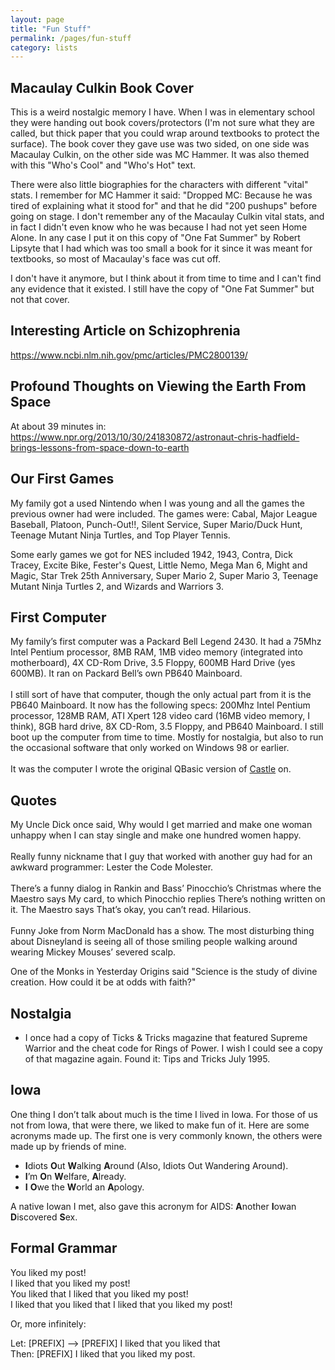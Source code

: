 ```yaml
---
layout: page
title: "Fun Stuff"
permalink: /pages/fun-stuff
category: lists
---
```

<!-- wp:heading -->
<h2 class="wp-block-heading">Macaulay Culkin Book Cover</h2>
<!-- /wp:heading -->

<!-- wp:paragraph -->
<p>This is a weird nostalgic memory I have. When I was in elementary school they were handing out book covers/protectors (I'm not sure what they are called, but thick paper that you could wrap around textbooks to protect the surface). The book cover they gave use was two sided, on one side was Macaulay Culkin, on the other side was MC Hammer. It was also themed with this "Who's Cool" and "Who's Hot" text.</p>
<!-- /wp:paragraph -->

<!-- wp:paragraph -->
<p>There were also little biographies for the characters with different "vital" stats. I remember for MC Hammer it said: "Dropped MC: Because he was tired of explaining what it stood for" and that he did "200 pushups" before going on stage. I don't remember any of the Macaulay Culkin vital stats, and in fact I didn't even know who he was because I had not yet seen Home Alone. In any case I put it on this copy of "One Fat Summer" by Robert Lipsyte that I had which was too small a book for it since it was meant for textbooks, so most of Macaulay's face was cut off.</p>
<!-- /wp:paragraph -->

<!-- wp:paragraph -->
<p>I don't have it anymore, but I think about it from time to time and I can't find any evidence that it existed. I still have the copy of "One Fat Summer" but not that cover.</p>
<!-- /wp:paragraph -->

<!-- wp:heading -->
<h2 class="wp-block-heading">Interesting Article on Schizophrenia</h2>
<!-- /wp:heading -->

<!-- wp:paragraph -->
<p><a href="https://www.ncbi.nlm.nih.gov/pmc/articles/PMC2800139/">https://www.ncbi.nlm.nih.gov/pmc/articles/PMC2800139/</a></p>
<!-- /wp:paragraph -->

<!-- wp:heading -->
<h2 class="wp-block-heading">Profound Thoughts on Viewing the Earth From Space</h2>
<!-- /wp:heading -->

<!-- wp:paragraph -->
<p></p>
<!-- /wp:paragraph -->

<!-- wp:paragraph -->
<p>At about 39 minutes in: <a href="https://www.npr.org/2013/10/30/241830872/astronaut-chris-hadfield-brings-lessons-from-space-down-to-earth">https://www.npr.org/2013/10/30/241830872/astronaut-chris-hadfield-brings-lessons-from-space-down-to-earth</a></p>
<!-- /wp:paragraph -->

<!-- wp:heading -->
<h2 class="wp-block-heading">Our First Games</h2>
<!-- /wp:heading -->

<!-- wp:paragraph -->
<p>My family got a used Nintendo when I was young and all the games the previous owner had were included. The games were: Cabal, Major League Baseball, Platoon, Punch-Out!!, Silent Service, Super Mario/Duck Hunt, Teenage Mutant Ninja Turtles, and Top Player Tennis.</p>
<!-- /wp:paragraph -->

<!-- wp:paragraph -->
<p>Some early games we got for NES included 1942, 1943, Contra, Dick Tracey, Excite Bike, Fester's Quest, Little Nemo, Mega Man 6, Might and Magic, Star Trek 25th Anniversary, Super Mario 2, Super Mario 3, Teenage Mutant Ninja Turtles 2, and Wizards and Warriors 3.</p>
<!-- /wp:paragraph -->

<!-- wp:heading -->
<h2 class="wp-block-heading">First Computer </h2>
<!-- /wp:heading -->

<!-- wp:paragraph -->
<p> My family’s first computer was a Packard Bell Legend 2430. It had a  75Mhz Intel Pentium processor, 8MB RAM, 1MB video memory (integrated  into motherboard), 4X CD-Rom Drive, 3.5 Floppy, 600MB Hard Drive (yes 600MB). It ran on Packard Bell’s own PB640 Mainboard.<br><br> I still sort of have that computer, though the only actual part from it  is the PB640 Mainboard. It now has the following specs: 200Mhz Intel  Pentium processor, 128MB RAM, ATI Xpert 128 video card (16MB video  memory, I think), 8GB hard drive, 8X CD-Rom, 3.5 Floppy, and PB640  Mainboard. I still boot up the computer from time to time. Mostly for  nostalgia, but also to run the occasional software that only worked on  Windows 98 or earlier.<br><br> It was the computer I wrote the original QBasic version of <a href="https://github.com/beemfx/Castle/tree/master/Old%20Versions/1%20QBASIC%20Original">Castle</a> on.<br></p>
<!-- /wp:paragraph -->

<!-- wp:heading -->
<h2 class="wp-block-heading"> Quotes </h2>
<!-- /wp:heading -->

<!-- wp:paragraph -->
<p> My Uncle Dick once said, Why would I get married and make one woman unhappy when I can stay single and make one hundred women happy.<br><br> Really funny nickname that I guy that worked with another guy had for an awkward programmer: Lester the Code Molester.<br><br> There’s a funny dialog in Rankin and Bass’ Pinocchio’s Christmas where the Maestro says My card, to which Pinocchio replies There’s nothing written on it. The Maestro says That’s okay, you can’t read. Hilarious.<br><br> Funny Joke from Norm MacDonald has a show. The most disturbing thing  about Disneyland is seeing all of those smiling people walking around  wearing Mickey Mouses’ severed scalp.</p>
<!-- /wp:paragraph -->

<!-- wp:paragraph -->
<p></p>
<!-- /wp:paragraph -->

<!-- wp:paragraph -->
<p>One of the Monks in Yesterday Origins said "Science is the study of divine creation. How could it be at odds with faith?"<br></p>
<!-- /wp:paragraph -->

<!-- wp:heading -->
<h2 class="wp-block-heading"> Nostalgia </h2>
<!-- /wp:heading -->

<!-- wp:list -->
<ul><!-- wp:list-item -->
<li> I once had a copy of 
Ticks &amp; Tricks magazine that featured Supreme Warrior and the cheat 
code for Rings of Power. I wish I could see a copy of that magazine 
again. Found it: Tips and Tricks July 1995.</li>
<!-- /wp:list-item --></ul>
<!-- /wp:list -->

<!-- wp:heading -->
<h2 class="wp-block-heading"> Iowa </h2>
<!-- /wp:heading -->

<!-- wp:paragraph -->
<p> One thing I don’t talk about much is the time I lived in Iowa. For those  of us not from Iowa, that were there, we liked to make fun of it. Here  are some acronyms made up. The first one is very commonly known, the  others were made up by friends of mine.<br></p>
<!-- /wp:paragraph -->

<!-- wp:list -->
<ul><!-- wp:list-item -->
<li> <strong>I</strong>diots <strong>O</strong>ut <strong>W</strong>alking <strong>A</strong>round (Also, Idiots Out Wandering Around).</li>
<!-- /wp:list-item -->

<!-- wp:list-item -->
<li> <strong>I</strong>’m <strong>O</strong>n <strong>W</strong>elfare, <strong>A</strong>lready.</li>
<!-- /wp:list-item -->

<!-- wp:list-item -->
<li> <strong>I</strong> <strong>O</strong>we the <strong>W</strong>orld an <strong>A</strong>pology.</li>
<!-- /wp:list-item --></ul>
<!-- /wp:list -->

<!-- wp:paragraph -->
<p> A native Iowan I met, also gave this acronym for AIDS: <strong>A</strong>nother <strong>I</strong>owan <strong>D</strong>iscovered <strong>S</strong>ex. </p>
<!-- /wp:paragraph -->

<!-- wp:heading -->
<h2 class="wp-block-heading">Formal Grammar</h2>
<!-- /wp:heading -->

<!-- wp:paragraph -->
<p>You liked my post!<br>I liked that you liked my post!<br>You liked that I liked that you liked my post!<br>I liked that you liked that I liked that you liked my post!</p>
<!-- /wp:paragraph -->

<!-- wp:paragraph -->
<p>Or, more infinitely:</p>
<!-- /wp:paragraph -->

<!-- wp:paragraph -->
<p>Let: [PREFIX] --&gt; [PREFIX] I liked that you liked that<br>Then: [PREFIX] I liked that you liked my post.</p>
<!-- /wp:paragraph -->
